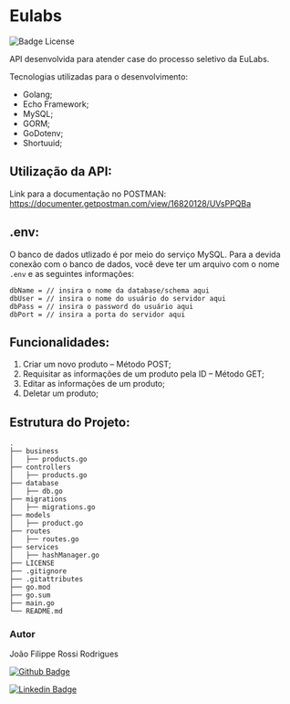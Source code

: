 # Eulabs

![Badge License](https://img.shields.io/badge/LICENSE-MIT-green)

API desenvolvida para atender case do processo seletivo da EuLabs.

Tecnologias utilizadas para o desenvolvimento:

- Golang;
- Echo Framework;
- MySQL;
- GORM;
- GoDotenv;
- Shortuuid;

## Utilização da API:

Link para a documentação no POSTMAN:
https://documenter.getpostman.com/view/16820128/UVsPPQBa



## .env:

O banco de dados utlizado é por meio do serviço MySQL. Para a devida conexão com o banco de dados, você deve ter um arquivo com o nome `.env` e as seguintes informações:



```
dbName = // insira o nome da database/schema aqui
dbUser = // insira o nome do usuário do servidor aqui
dbPass = // insira o password do usuário aqui
dbPort = // insira a porta do servidor aqui
```



## Funcionalidades:

1. Criar um novo produto – Método POST;
2. Requisitar as informações de um produto pela ID – Método GET;
3. Editar as informações de um produto;
4. Deletar um produto;

## Estrutura do Projeto:

```
.
├── business                   
│   ├── products.go                   
├── controllers             
│   ├── products.go                   
├── database               
│   ├── db.go                   
├── migrations
│   ├── migrations.go 
├── models                   
│   ├── product.go 
├── routes                   
│   ├── routes.go 
├── services
│   ├── hashManager.go 
├── LICENSE
├── .gitignore
├── .gitattributes
├── go.mod
├── go.sum
├── main.go
└── README.md
```

### Autor

João Filippe Rossi Rodrigues

[![Github Badge](https://img.shields.io/badge/-Github-000?style=flat-square&logo=Github&logoColor=white&link=LINK_GIT)](https://github.com/joaofilippe)

[![Linkedin Badge](https://img.shields.io/badge/LinkedIn-0077B5?style=for-the-badge&logo=linkedin&logoColor=white&link=LINK_LINKEDIN)](https://www.linkedin.com/in/joaofilippe/)
